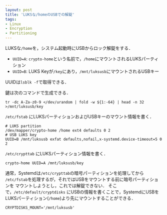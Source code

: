 ```yaml
---
layout: post
title: 'LUKSな/homeのUSBでの解錠'
tags:
- Linux
- Encryption
- Partitioning
---
```


LUKSな`/home`を，システム起動時にUSBからロック解錠をする．

- `UUID=A`: `crypto-home`という名前で，`/home`にマウントされるLUKSパーティション
- `UUID=B`: LUKS Keyが`/key`にあり，`/mnt/luksusb`にマウントされるUSBキー

UUIDは`lsblk -f`で取得できる．

鍵は次のコマンドで生成できる．

~~~
tr -dc A-Za-z0-9 </dev/urandom | fold -w ${1:-64} | head -n 32 >/mnt/luksusb/key
~~~

`/etc/fstab` にLUKSパーティションおよびUSBキーのマウント情報を書く．

~~~
# LUKS partition
/dev/mapper/crypto-home /home ext4 defaults 0 2
# USB LUKS key
UUID=B /mnt/luksusb exfat defaults,nofail,x-systemd.device-timeout=5 0 2
~~~

`/etc/crypttab` にLUKSパーティション情報を書く．

~~~
crypto-home UUID=A /mnt/luksusb/key
~~~

通常，Systemdは`/etc/crypttab`の暗号パーティションを処理してから
`/etc/fstab`を処理するが，それではUSBをマウントする前に暗号パーティションを
マウントしようとし，これでは解錠できない．
そこで，`/etc/default/cryptdisks` にUSBの情報を書くことで，SystemdにUSBを
LUKSパーティション(`/home`)より先にマウントすることができる．

~~~
CRYPTDISKS_MOUNT='/mnt/luksusb'
~~~

